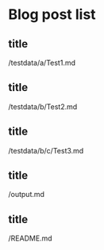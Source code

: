 # Blog post list

## title
/testdata/a/Test1.md

## title
/testdata/b/Test2.md

## title
/testdata/b/c/Test3.md

## title
/output.md

## title
/README.md
